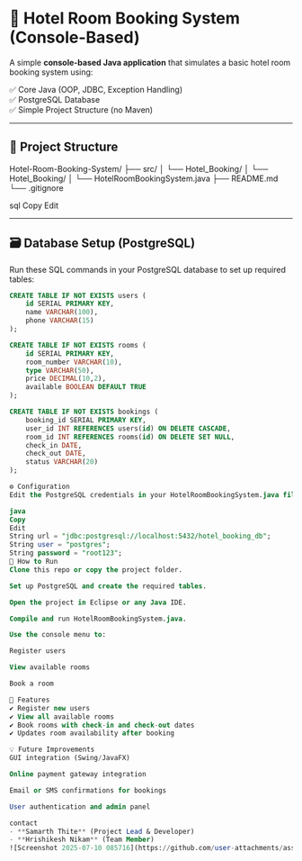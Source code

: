 # 🏨 Hotel Room Booking System (Console-Based)

A simple **console-based Java application** that simulates a basic hotel room booking system using:

✅ Core Java (OOP, JDBC, Exception Handling)  
✅ PostgreSQL Database  
✅ Simple Project Structure (no Maven)

---

## 📂 Project Structure

Hotel-Room-Booking-System/
├── src/
│ └── Hotel_Booking/
│ └── Hotel_Booking/
│ └── HotelRoomBookingSystem.java
├── README.md
└── .gitignore

sql
Copy
Edit

---

## 🗃️ Database Setup (PostgreSQL)

Run these SQL commands in your PostgreSQL database to set up required tables:

```sql
CREATE TABLE IF NOT EXISTS users (
    id SERIAL PRIMARY KEY,
    name VARCHAR(100),
    phone VARCHAR(15)
);

CREATE TABLE IF NOT EXISTS rooms (
    id SERIAL PRIMARY KEY,
    room_number VARCHAR(10),
    type VARCHAR(50),
    price DECIMAL(10,2),
    available BOOLEAN DEFAULT TRUE
);

CREATE TABLE IF NOT EXISTS bookings (
    booking_id SERIAL PRIMARY KEY,
    user_id INT REFERENCES users(id) ON DELETE CASCADE,
    room_id INT REFERENCES rooms(id) ON DELETE SET NULL,
    check_in DATE,
    check_out DATE,
    status VARCHAR(20)
);

⚙️ Configuration
Edit the PostgreSQL credentials in your HotelRoomBookingSystem.java file:

java
Copy
Edit
String url = "jdbc:postgresql://localhost:5432/hotel_booking_db";
String user = "postgres";
String password = "root123";
🚀 How to Run
Clone this repo or copy the project folder.

Set up PostgreSQL and create the required tables.

Open the project in Eclipse or any Java IDE.

Compile and run HotelRoomBookingSystem.java.

Use the console menu to:

Register users

View available rooms

Book a room

🧠 Features
✔️ Register new users
✔️ View all available rooms
✔️ Book rooms with check-in and check-out dates
✔️ Updates room availability after booking

💡 Future Improvements
GUI integration (Swing/JavaFX)

Online payment gateway integration

Email or SMS confirmations for bookings

User authentication and admin panel

contact
- **Samarth Thite** (Project Lead & Developer)
- **Hrishikesh Nikam** (Team Member)
![Screenshot 2025-07-10 085716](https://github.com/user-attachments/assets/a4ddc8cd-b9d5-43d6-bf0f-ab9b69b96e45)

